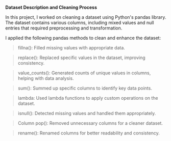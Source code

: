 

**Dataset Description and Cleaning Process**


In this project, I worked on cleaning a dataset using Python's pandas library. The dataset contains various columns, including mixed values and null entries that required preprocessing and transformation.

I applied the following pandas methods to clean and enhance the dataset:

> fillna(): Filled missing values with appropriate data.

> replace(): Replaced specific values in the dataset, improving consistency.

> value_counts(): Generated counts of unique values in columns, helping with data analysis.

> sum(): Summed up specific columns to identify key data points.

> lambda: Used lambda functions to apply custom operations on the dataset.

> isnull(): Detected missing values and handled them appropriately.

> Column pop(): Removed unnecessary columns for a cleaner dataset.

> rename(): Renamed columns for better readability and consistency.
